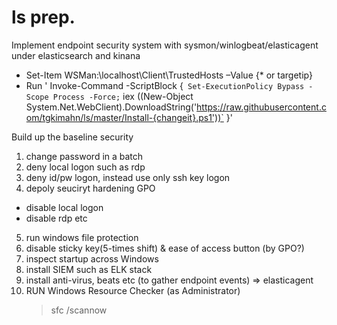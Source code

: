 # ls prep.
Implement endpoint security system with sysmon/winlogbeat/elasticagent under elasticsearch and kinana
 - Set-Item WSMan:\localhost\Client\TrustedHosts –Value {* or targetip}
 - Run ' Invoke-Command -ScriptBlock {`
	Set-ExecutionPolicy Bypass -Scope Process -Force;`
	iex ((New-Object System.Net.WebClient).DownloadString('https://raw.githubusercontent.com/tgkimahn/ls/master/Install-{changeit}.ps1'))`
	}'

Build up the baseline security

 1. change password in a batch
 2. deny local logon such as rdp
 3. deny id/pw logon, instead use only ssh key logon 
 4. depoly seuciryt hardening GPO
  - disable local logon
  - disable rdp etc
 5. run windows file protection
 6. disable sticky key(5-times shift) & ease of access button (by GPO?)
 7. inspect startup across Windows
 8. install SIEM such as ELK stack
 9. install anti-virus, beats etc (to gather endpoint events) => elasticagent
 10. RUN Windows Resource Checker (as Administrator)
     > sfc /scannow 
     
